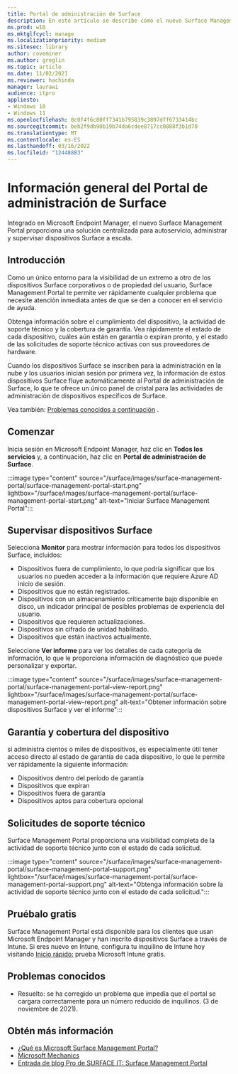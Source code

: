 ```yaml
---
title: Portal de administración de Surface
description: En este artículo se describe cómo el nuevo Surface Management Portal proporciona una solución centralizada para autoservicio, administrar y supervisar dispositivos Surface a escala.
ms.prod: w10
ms.mktglfcycl: manage
ms.localizationpriority: medium
ms.sitesec: library
author: coveminer
ms.author: greglin
ms.topic: article
ms.date: 11/02/2021
ms.reviewer: hachinda
manager: laurawi
audience: itpro
appliesto:
- Windows 10
- Windows 11
ms.openlocfilehash: 8c0f4f6c80ff7341b795839c3897dff6733414bc
ms.sourcegitcommit: beb2f9db90b19b74da6cdee8717cc0888f3b1d70
ms.translationtype: MT
ms.contentlocale: es-ES
ms.lasthandoff: 03/16/2022
ms.locfileid: "12448883"
---
```

# <a name="surface-management-portal-overview"></a>Información general del Portal de administración de Surface

Integrado en Microsoft Endpoint Manager, el nuevo Surface Management Portal proporciona una solución centralizada para autoservicio, administrar y supervisar dispositivos Surface a escala.

## <a name="introduction"></a>Introducción

Como un único entorno para la visibilidad de un extremo a otro de los dispositivos Surface corporativos o de propiedad del usuario, Surface Management Portal te permite ver rápidamente cualquier problema que necesite atención inmediata antes de que se den a conocer en el servicio de ayuda.

Obtenga información sobre el cumplimiento del dispositivo, la actividad de soporte técnico y la cobertura de garantía. Vea rápidamente el estado de cada dispositivo, cuáles aún están en garantía o expiran pronto, y el estado de las solicitudes de soporte técnico activas con sus proveedores de hardware.

Cuando los dispositivos Surface se inscriben para la administración en la nube y los usuarios inician sesión por primera vez, la información de estos dispositivos Surface fluye automáticamente al Portal de administración de Surface, lo que te ofrece un único panel de cristal para las actividades de administración de dispositivos específicos de Surface.

Vea también: [Problemas conocidos a continuación](#known-issues) . 

## <a name="get-started"></a>Comenzar

Inicia sesión en Microsoft Endpoint Manager, haz clic en **Todos los servicios** y, a continuación, haz clic en **Portal de administración de Surface**.

:::image type="content" source="/surface/images/surface-management-portal/surface-management-portal-start.png" lightbox="/surface/images/surface-management-portal/surface-management-portal-start.png" alt-text="Iniciar Surface Management Portal":::

## <a name="monitor-surface-devices"></a>Supervisar dispositivos Surface

Selecciona **Monitor** para mostrar información para todos los dispositivos Surface, incluidos:

- Dispositivos fuera de cumplimiento, lo que podría significar que los usuarios no pueden acceder a la información que requiere Azure AD inicio de sesión.
- Dispositivos que no están registrados.
- Dispositivos con un almacenamiento críticamente bajo disponible en disco, un indicador principal de posibles problemas de experiencia del usuario.
- Dispositivos que requieren actualizaciones.
- Dispositivos sin cifrado de unidad habilitado.
- Dispositivos que están inactivos actualmente.

Seleccione **Ver informe** para ver los detalles de cada categoría de información, lo que le proporciona información de diagnóstico que puede personalizar y exportar.

:::image type="content" source="/surface/images/surface-management-portal/surface-management-portal-view-report.png" lightbox="/surface/images/surface-management-portal/surface-management-portal-view-report.png" alt-text="Obtener información sobre dispositivos Surface y ver el informe":::

## <a name="device-warranty-and-coverage"></a>Garantía y cobertura del dispositivo

si administra cientos o miles de dispositivos, es especialmente útil tener acceso directo al estado de garantía de cada dispositivo, lo que le permite ver rápidamente la siguiente información:

- Dispositivos dentro del período de garantía
- Dispositivos que expiran
- Dispositivos fuera de garantía
- Dispositivos aptos para cobertura opcional

## <a name="support-requests"></a>Solicitudes de soporte técnico

Surface Management Portal proporciona una visibilidad completa de la actividad de soporte técnico junto con el estado de cada solicitud.

:::image type="content" source="/surface/images/surface-management-portal/surface-management-portal-support.png" lightbox="/surface/images/surface-management-portal/surface-management-portal-support.png" alt-text="Obtenga información sobre la actividad de soporte técnico junto con el estado de cada solicitud.":::

## <a name="try-for-free"></a>Pruébalo gratis

Surface Management Portal está disponible para los clientes que usan Microsoft Endpoint Manager y han inscrito dispositivos Surface a través de Intune. Si eres nuevo en Intune, configura tu inquilino de Intune hoy visitando [Inicio rápido:](/mem/intune/fundamentals/free-trial-sign-up) prueba Microsoft Intune gratis.

## <a name="known-issues"></a>Problemas conocidos

- Resuelto: se ha corregido un problema que impedía que el portal se cargara correctamente para un número reducido de inquilinos. (3 de noviembre de 2021).

## <a name="learn-more"></a>Obtén más información

- [¿Qué es Microsoft Surface Management Portal?](/mem/intune/fundamentals/surface-management-portal?)
- [Microsoft Mechanics](https://youtu.be/_MmutkqNudk)
- [Entrada de blog Pro de SURFACE IT: Surface Management Portal](https://techcommunity.microsoft.com/t5/surface-it-pro-blog/surface-management-portal/ba-p/1419017)
